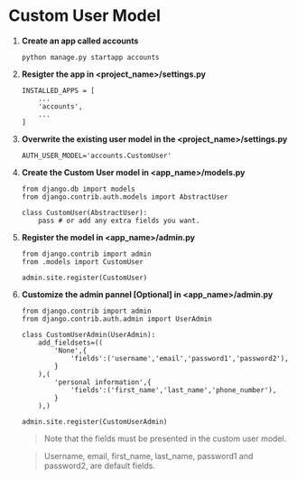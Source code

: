 # Custom User Model

1. **Create an app called accounts**

    ```
    python manage.py startapp accounts
    ```

2. **Resigter the app in <project_name>/settings.py**

    ```
    INSTALLED_APPS = [
        ...
        'accounts',
        ...
    ]
    ```

3. **Overwrite the existing user model in the <project_name>/settings.py**

    ```
    AUTH_USER_MODEL='accounts.CustomUser'
    ```

4. **Create the Custom User model in <app_name>/models.py**

    ```
    from django.db import models
    from django.contrib.auth.models import AbstractUser
    
    class CustomUser(AbstractUser):
        pass # or add any extra fields you want.
    ```

5. **Register the model in <app_name>/admin.py**

    ```
    from django.contrib import admin
    from .models import CustomUser

    admin.site.register(CustomUser)
    ```

6. **Customize the admin pannel [Optional] in <app_name>/admin.py**

    ```
    from django.contrib import admin
    from django.contrib.auth.admin import UserAdmin

    class CustomUserAdmin(UserAdmin):
        add_fieldsets=((
            'None',{
                'fields':('username','email','password1','password2'),
            }
        ),(
            'personal information',{
                'fields':('first_name','last_name','phone_number'),
            }
        ),)
    
    admin.site.register(CustomUserAdmin)

    ```
    > Note that the fields must be presented in the custom user model.
    
    > Username, email, first_name, last_name, password1 and password2, are default fields.






















